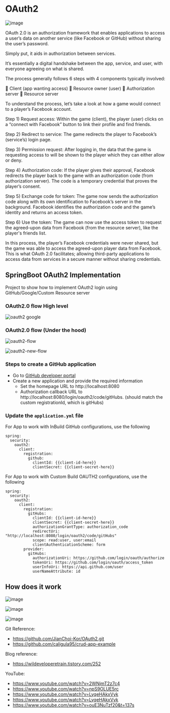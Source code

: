 # OAuth2

![image](https://github.com/user-attachments/assets/c67f02cb-e76e-4358-8ff5-9e8562fbc6ff)

OAuth 2.0 is an authorization framework that enables applications to access a user’s data on another service (like Facebook or GitHub) without sharing the user’s password.

Simply put, it aids in authorization between services.

It’s essentially a digital handshake between the app, service, and user, with everyone agreeing on what is shared. 

The process generally follows 6 steps with 4 components typically involved:

🔸 Client (app wanting access)
🔸 Resource owner (user)
🔸 Authorization server
🔸 Resource server

To understand the process, let’s take a look at how a game would connect to a player’s Facebook account.

Step 1) Request access:
Within the game (client), the player (user) clicks on a “connect with Facebook” button to link their profile and find friends.

Step 2) Redirect to service:
The game redirects the player to Facebook’s (service’s) login page.

Step 3) Permission request:
After logging in, the data that the game is requesting access to will be shown to the player which they can either allow or deny.

Step 4) Authorization code:
If the player gives their approval, Facebook redirects the player back to the game with an authorization code (from authorization server). The code is a temporary credential that proves the player’s consent.

Step 5) Exchange code for token:
The game now sends the authorization code along with its own identification to Facebook’s server in the background. Facebook identifies the authorization code and the game’s identity and returns an access token.

Step 6) Use the token:
The game can now use the access token to request the agreed-upon data from Facebook (from the resource server), like the player's friends list.

In this process, the player’s Facebook credentials were never shared, but the game was able to access the agreed-upon player data from Facebook. This is what OAuth 2.0 facilitates; allowing third-party applications to access data from services in a secure manner without sharing credentials.


## SpringBoot OAuth2 Implementation

Project to show how to implement OAuth2 login using GitHub/Google/Custom Resource server

### OAuth2.0 flow High level 

![oauth2 google](https://github.com/user-attachments/assets/e28622c1-51dc-49d6-838e-5d789bfc545c)

### OAuth2.0 flow (Under the hood)

![oauth2-flow](https://github.com/user-attachments/assets/f4e2fc66-ac60-4baa-9e9a-e5a511ab150a)

![oauth2-new-flow](https://github.com/user-attachments/assets/d9c76395-86ba-4a47-9b55-180354bb1bc2)

### Steps to create a GitHub application
* Go to [GitHub developer portal](https://github.com/settings/developers)
* Create a new application and provide the required information
  * Set the homepage URL to http://localhost:8080
  * Authorization callback URL to http://localhost:8080/login/oauth2/code/gitHubs. (should match the custom registrationId, which is gitHubs)

### Update the `application.yml` file

For App to work with InBuild GitHub configurations, use the following

```
spring:
  security:
    oauth2:
      client:
        registration:
          github:
            clientId: {{client-id-here}}
            clientSecret: {{client-secret-here}}
```

For App to work with Custom Build OAUTH2 configurations, use the following

```         
spring:
  security:
    oauth2:
      client:
        registration:
          gitHubs:
            clientId: {{client-id-here}}
            clientSecret: {{client-secret-here}}
            authorizationGrantType: authorization_code
            redirectUri: "http://localhost:8080/login/oauth2/code/gitHubs"
            scope: read:user, user:email
            clientAuthenticationScheme: form
        provider:
          gitHubs:
            authorizationUri: https://github.com/login/oauth/authorize
            tokenUri: https://github.com/login/oauth/access_token
            userInfoUri: https://api.github.com/user
            userNameAttribute: id
```

## How does it work

![image](https://github.com/user-attachments/assets/2d8db0e8-171a-4ab9-b96c-37854b00c3e4)

![image](https://github.com/user-attachments/assets/20264d94-6f88-4cac-b4db-11e427d03038)

![image](https://github.com/user-attachments/assets/0882f335-3707-44b5-99db-7e9d3c881f63)

Git Reference: 
- https://github.com/JianChoi-Kor/OAuth2.git
- https://github.com/caligula95/crud-app-example

Blog reference: 
- https://wildeveloperetrain.tistory.com/252

YouTube: 
- https://www.youtube.com/watch?v=2WNjmT2z7c4
- https://www.youtube.com/watch?v=npS9OLUE5rc
- https://www.youtube.com/watch?v=LyqeHAkxVyk
- https://www.youtube.com/watch?v=LyqeHAkxVyk
- https://www.youtube.com/watch?v=ouE3NuTzf20&t=137s

  
